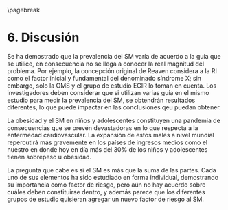 \pagebreak

# 6. Discusión

Se ha demostrado que la prevalencia del SM varía de acuerdo a la guía que se utilice, en consecuencia no se llega a conocer la real magnitud del problema. Por ejemplo, la concepción original de Reaven considera a la RI como el factor inicial y fundamental del denominado síndrome X; sin embargo, solo la OMS y el grupo de estudio EGIR lo toman en cuenta. Los investigadores deben considerar que si utilizan varias guía en el mismo estudio para medir la prevalencia del SM, se obtendrán resultados diferentes, lo que puede impactar en las conclusiones qeu puedan obtener.

La obesidad y el SM en niños y adolescentes constituyen una pandemia de consecuencias que se prevén devastadoras en lo que respecta a la enfermedad cardiovascular. La expansión de estos males a nivel mundial repercutirá más gravemente en los países de ingresos medios como el nuestro en donde hoy en día más del 30% de los niños y adolescentes tienen sobrepeso u obesidad.

La pregunta que cabe es si el SM es más que la suma de las partes. Cada uno de sus elementos ha sido estudiado en forma individual, demostrando su importancia como factor de riesgo, pero aún no hay acuerdo sobre cuáles deben constituirse dentro, y además parece que los diferentes grupos de estudio quisieran agregar un nuevo factor de riesgo al SM.
